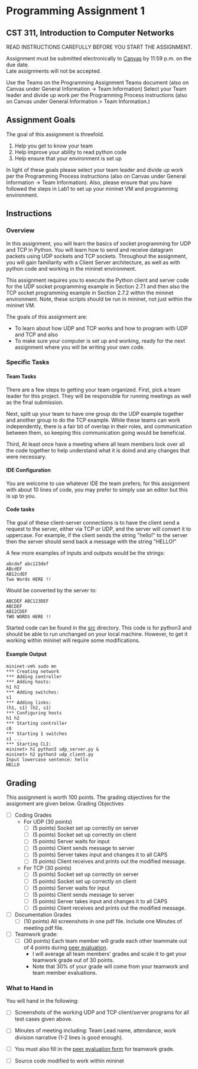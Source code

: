 # Programming Assignment 1
## CST 311, Introduction to Computer Networks

READ INSTRUCTIONS CAREFULLY BEFORE YOU START THE ASSIGNMENT.

Assignment must be submitted electronically to [Canvas](https://csumb.instructure.com/) by 11:59 p.m. on the due date.  
Late assignments will not be accepted.

Use the Teams on the Programming Assignment Teams document (also on Canvas under General Information -> Team Information)
Select your Team leader and divide up work per the Programming Process instructions (also on Canvas under General Information > Team Information.)

## Assignment Goals

The goal of this assignment is threefold.
1. Help you get to know your team
2. Help improve your ability to read python code
3. Help ensure that your environment is set up

In light of these goals please select your team leader and divide up work per the Programming Process instructions (also on Canvas under General Information → Team Information).
Also, please ensure that you have followed the steps in Lab1 to set up your mininet VM and programming environment.

## Instructions

### Overview

In this assignment, you will learn the basics of socket programming for UDP and TCP in Python. 
You will learn how to send and receive datagram packets using UDP sockets and TCP sockets. 
Throughout the assignment, you will gain familiarity with a Client Server architecture, as well as with python code and working in the mininet environment.

This assignment requires you to execute the Python client and server code for the UDP socket programming example in Section 2.7.1 and then also the TCP socket programming example in Section 2.7.2 within the mininet environment.
Note, these scripts should be run in mininet, not just within the mininet VM.

The goals of this assignment are:
 - To learn about how UDP and TCP works and how to program with UDP and TCP and also
 - To make sure your computer is set up and working, ready for the next assignment where you will be writing your own code.

### Specific Tasks

#### Team Tasks

There are a few steps to getting your team organized.
First, pick a team leader for this project.
They will be responsible for running meetings as well as the final submission.

Next, split up your team to have one group do the UDP example together and another group to do the TCP example.
While these teams can work independently, there is a fair bit of overlap in their roles, and communication between them, so keeping this communication going would be beneficial.

Third, At least once have a meeting where all team members look over all the code together to help understand what it is doind and any changes that were necessary.

#### IDE Configuration
You are welcome to use whatever IDE the team prefers; for this assignment with about 10 lines of code, you may prefer to simply use an editor but this is up to you.

#### Code tasks

The goal of these client-server connections is to have the client send a request to the server, either via TCP or UDP, and the server will convert it to uppercase.
For example, if the client sends the string "hello!" to the server then the server should send back a message with the string "HELLO!"

A few more examples of inputs and outputs would be the strings:
```
abcdef abc123def
ABcdEF
AB12cdEF
Two Words HERE !!
```

Would be converted by the server to:
```
ABCDEF ABC123DEF
ABCDEF
AB12CDEF
TWO WORDS HERE !!
```

Started code can be found in the [src](src) directory.
This code is for python3 and should be able to run unchanged on your local machine.
However, to get it working within mininet will require some modifications.



#### Example Output

```shell
mininet-vm% sudo mn
*** Creating network
*** Adding controller
*** Adding hosts:
h1 h2
*** Adding switches:
s1
*** Adding links:
(h1, s1) (h2, s1)
*** Configuring hosts
h1 h2
*** Starting controller
c0
*** Starting 1 switches
s1 ...
*** Starting CLI:
mininet> h1 python3 udp_server.py &
mininet> h2 python3 udp_client.py
Input lowercase sentence: hello
HELLO

```



## Grading
This assignment is worth 100 points. The grading objectives for the assignment are given below.
Grading Objectives
- [ ] Coding Grades
  - For UDP (30 points)
    - [ ] (5 points) Socket set up correctly on server
    - [ ] (5 points) Socket set up correctly on client
    - [ ] (5 points) Server waits for input
    - [ ] (5 points) Client sends message to server
    - [ ] (5 points) Server takes input and changes it to all CAPS
    - [ ] (5 points) Client receives and prints out the modified message.
  - For TCP (30 points)
    - [ ] (5 points) Socket set up correctly on server
    - [ ] (5 points) Socket set up correctly on client
    - [ ] (5 points) Server waits for input
    - [ ] (5 points) Client sends message to server
    - [ ] (5 points) Server takes input and changes it to all CAPS
    - [ ] (5 points) Client receives and prints out the modified message.
- [ ] Documentation Grades
  - [ ] (10 points) All screenshots in one pdf file. Include one Minutes of meeting pdf file.
- [ ] Teamwork grade:
  - [ ] (30 points) Each team member will grade each other teammate out of 4 points during [peer evaluation](https://forms.gle/vtt31GjK9Rrerews5). 
    - I will average all team members’ grades and scale it to get your teamwork grade out of 30 points. 
    - Note that 30% of your grade will come from your teamwork and team member evaluations.

### What to Hand in

You will hand in the following:
- [ ] Screenshots of the working UDP and TCP client/server programs for all test cases given above.
- [ ] Minutes of meeting including: Team Lead name, attendance, work division narrative (1-2 lines is good enough).
- [ ] You must also fill in the [peer evaluation form](https://forms.gle/vtt31GjK9Rrerews5) for teamwork grade. 
- [ ] Source code modified to work within mininet

